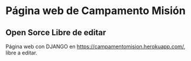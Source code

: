 # Página web de Campamento Misión
## Open Sorce Libre de editar
Página web con DJANGO en https://campamentomision.herokuapp.com/, libre a editar.